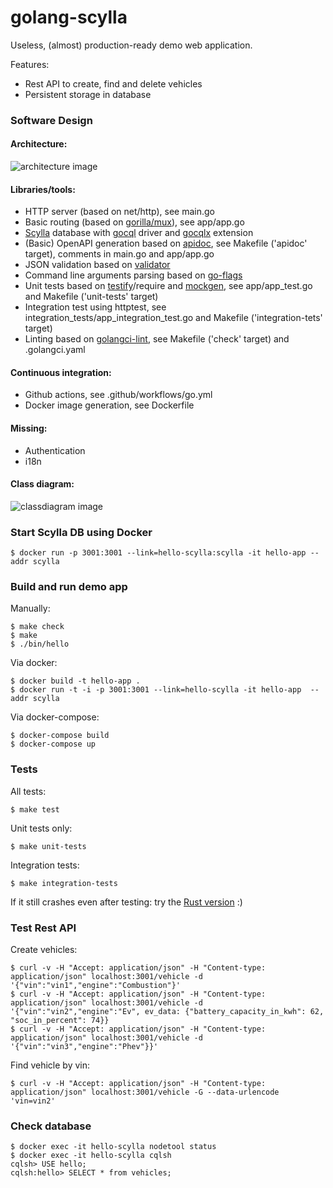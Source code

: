 # golang-scylla

Useless, (almost) production-ready demo web application.

Features:
- Rest API to create, find and delete vehicles
- Persistent storage in database

### Software Design

#### Architecture:

![architecture image](http://www.plantuml.com/plantuml/proxy?cache=no&src=https://raw.github.com/bwalter/golang-scylla/master/diagrams/architecture.plantuml)

#### Libraries/tools:
- HTTP server (based on net/http), see main.go
- Basic routing (based on [gorilla/mux](https://github.com/gorilla/mux)), see app/app.go
- [Scylla](https://www.scylladb.com) database with [gocql](https://github.com/scylladb/gocql) driver and [gocqlx](https://github.com/scylladb/gocqlx) extension
- (Basic) OpenAPI generation based on [apidoc](https://github.com/spaceavocado/apidoc), see Makefile ('apidoc' target), comments in main.go and app/app.go
- JSON validation based on [validator](https://github.com/go-playground/validator)
- Command line arguments parsing based on [go-flags](https://github.com/jessevdk/go-flags)
- Unit tests based on [testify](https://github.com/stretchr/testify)/require and [mockgen](https://github.com/golang/mock), see app/app_test.go and Makefile ('unit-tests' target)
- Integration test using httptest, see integration_tests/app_integration_test.go and Makefile ('integration-tets' target)
- Linting based on [golangci-lint](https://golangci-lint.run/), see Makefile ('check' target) and .golangci.yaml

#### Continuous integration:
- Github actions, see .github/workflows/go.yml
- Docker image generation, see Dockerfile

#### Missing:
- Authentication
- i18n

#### Class diagram:
![classdiagram image](http://www.plantuml.com/plantuml/proxy?cache=no&src=https://raw.github.com/bwalter/golang-scylla/master/diagrams/classdiagram.plantuml)

### Start Scylla DB using Docker

```
$ docker run -p 3001:3001 --link=hello-scylla:scylla -it hello-app --addr scylla
```

### Build and run demo app

Manually:
```
$ make check
$ make
$ ./bin/hello
```

Via docker:
```
$ docker build -t hello-app .
$ docker run -t -i -p 3001:3001 --link=hello-scylla -it hello-app  --addr scylla
```

Via docker-compose:
```
$ docker-compose build
$ docker-compose up
```

### Tests

All tests:
```
$ make test
```

Unit tests only:
```
$ make unit-tests
```

Integration tests:
```
$ make integration-tests
```

If it still crashes even after testing:
try the [Rust version](https://github.com/bwalter/rust-axum-scylla) :)

### Test Rest API

Create vehicles:
```
$ curl -v -H "Accept: application/json" -H "Content-type: application/json" localhost:3001/vehicle -d '{"vin":"vin1","engine":"Combustion"}'
$ curl -v -H "Accept: application/json" -H "Content-type: application/json" localhost:3001/vehicle -d '{"vin":"vin2","engine":"Ev", ev_data: {"battery_capacity_in_kwh": 62, "soc_in_percent": 74}}
$ curl -v -H "Accept: application/json" -H "Content-type: application/json" localhost:3001/vehicle -d '{"vin":"vin3","engine":"Phev"}}'
```

Find vehicle by vin:
```
$ curl -v -H "Accept: application/json" -H "Content-type: application/json" localhost:3001/vehicle -G --data-urlencode 'vin=vin2'
```

### Check database

```
$ docker exec -it hello-scylla nodetool status
$ docker exec -it hello-scylla cqlsh
cqlsh> USE hello;
cqlsh:hello> SELECT * from vehicles;
```
